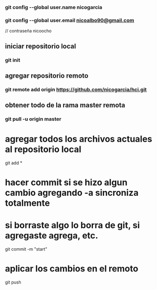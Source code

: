 ### git config --global user.name nicogarcia
### git config --global user.email nicoalbo90@gmail.com
// contraseña nicoocho

## iniciar repositorio local
### git init
## agregar repositorio remoto
### git remote add origin https://github.com/nicogarcia/hci.git

## obtener todo de la rama master remota
### git pull -u origin master

# agregar todos los archivos actuales al repositorio local
git add *

# hacer commit si se hizo algun cambio agregando -a sincroniza totalmente
# si borraste algo lo borra de git, si agregaste agrega, etc.
git commit -m "start"

# aplicar los cambios en el remoto
git push

